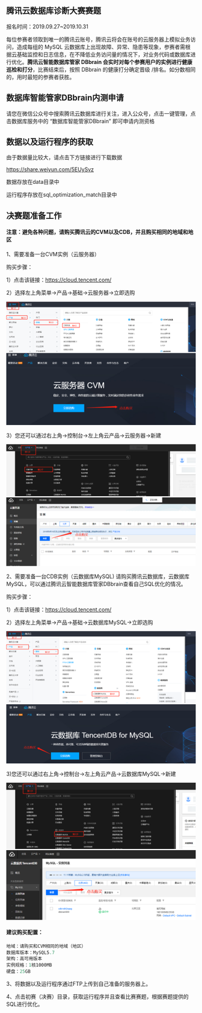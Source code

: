 ## 腾讯云数据库诊断大赛赛题

报名时间：2019.09.27~2019.10.31

每位参赛者领取到唯一的腾讯云账号，腾讯云将会在账号的云服务器上模拟业务访问，造成每组的 MySQL 云数据库上出现故障、异常、隐患等现象，参赛者需根据云基础监控和日志信息，在不降低业务访问量的情况下，对业务代码或数据库进行优化。<b>腾讯云智能数据库管家 DBbrain 会实时对每个参赛用户的实例进行健康巡检和打分</b>，比赛结束后，按照 DBbrain 的健康打分确定晋级 /排名。如分数相同的，用时最短的参赛者获胜。

## 数据库智能管家DBbrain内测申请
请您在微信公众号中搜索腾讯云数据库进行关注，进入公众号，点击一键管理，点击数据库服务中的 “数据库智能管家DBbrain” 即可申请内测资格

## 数据以及运行程序的获取
由于数据量比较大，请点击下方链接进行下载数据

https://share.weiyun.com/5EUySvz

数据存放在data目录中

运行程序存放在sql_optimization_match目录中

## 决赛题准备工作
#### 注意：避免各种问题，请购买腾讯云的CVM以及CDB，并且购买相同的地域和地区
1、需要准备一台CVM实例（云服务器）

购买步骤：

1）点击该链接：https://cloud.tencent.com/

2）选择左上角菜单->产品->基础->云服务器->立即选购

<img src="./img/cvm1.jpg" />

<img src="./img/cvm2.jpg" />

3）您还可以通过右上角->控制台->左上角云产品->云服务器->新建

<img src="./img/cvm3.jpg" />

<img src="./img/cvm4.jpg" />

2、需要准备一台CDB实例（云数据库MySQL) 请购买腾讯云数据库，云数据库MySQL，可以通过腾讯云智能数据库管家DBbrain查看自己SQL优化的情况。

购买步骤：

1）点击该链接：https://cloud.tencent.com/

2）选择左上角菜单->产品->基础->云数据库MySQL->立即选购

<img src="./img/cdb1.jpg" />

<img src="./img/cdb2.jpg" />

3)您还可以通过右上角->控制台->左上角云产品->云数据库MySQL->新建

<img src="./img/cdb3.jpg" />

<img src="./img/cdb4.jpg" />

#### 建议购买配置：
```sql
地域：请购买和CVM相同的地域（地区）
数据库版本：MySQL5.7
架构：高可用版本
实例规格：1核1000MB
硬盘：25GB
```
3、将数据以及运行程序通过FTP上传到自己准备的服务器上。

4、点击初赛（决赛）目录，获取运行程序并且查看比赛赛题，根据赛题提供的SQL进行优化。